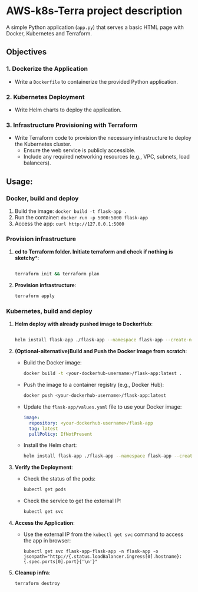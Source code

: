 # AWS-k8s-Terra project description

A simple Python application (`app.py`) that serves a basic HTML page with Docker, Kubernetes and Terraform.

## Objectives

### 1. Dockerize the Application

- Write a `Dockerfile` to containerize the provided Python application.

### 2. Kubernetes Deployment

- Write Helm charts to deploy the application.

### 3. Infrastructure Provisioning with Terraform

- Write Terraform code to provision the necessary infrastructure to deploy the Kubernetes cluster.
  - Ensure the web service is publicly accessible.
  - Include any required networking resources (e.g., VPC, subnets, load balancers).

## Usage:

### Docker, build and deploy

1. Build the image:
   `docker build -t flask-app .`
2. Run the container:
   `docker run -p 5000:5000 flask-app`
3. Access the app:
   `curl http://127.0.0.1:5000`

### Provision infrastructure

1. **cd to Terraform folder. Initiate terraform and check if nothing is sketchy***:

   ```bash

   terraform init && terraform plan
   ```
2. **Provision infrastructure**:

   ```bash
   terraform apply
   ```

### Kubernetes, build and deploy

1. **Helm deploy with already pushed image to DockerHub**:

   ```bash

   helm install flask-app ./flask-app --namespace flask-app --create-namespace -set service.type=LoadBalancer
   ```
2. **(Optional-alternative)Build and Push the Docker Image from scratch**:

   - Build the Docker image:

     ```bash
     docker build -t <your-dockerhub-username>/flask-app:latest .
     ```
   - Push the image to a container registry (e.g., Docker Hub):

     ```bash
     docker push <your-dockerhub-username>/flask-app:latest
     ```
   - Update the `flask-app/values.yaml` file to use your Docker image:

     ```yaml
     image:
       repository: <your-dockerhub-username>/flask-app
       tag: latest
       pullPolicy: IfNotPresent
     ```
   - Install the Helm chart:

     ```bash
     helm install flask-app ./flask-app --namespace flask-app --create-namespace -set service.type=LoadBalancer
     ```
3. **Verify the Deployment**:

   - Check the status of the pods:
     ```bash
     kubectl get pods
     ```
   - Check the service to get the external IP:
     ```bash
     kubectl get svc
     ```
4. **Access the Application**:

   - Use the external IP from the `kubectl get svc` command to access the app in browser:
     ```
     kubectl get svc flask-app-flask-app -n flask-app -o jsonpath="http://{.status.loadBalancer.ingress[0].hostname}:{.spec.ports[0].port}{'\n'}"
     ```
5. **Cleanup infra**:

   ```bash
   terraform destroy
   ```
